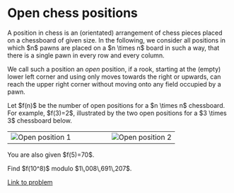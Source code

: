 # Open chess positions

<p>
A position in chess is an (orientated) arrangement of chess pieces placed on a chessboard of given size. In the following, we consider all positions in which $n$ pawns are placed on a  $n \times n$  
board in such a way, that there is a single pawn in every row and every column.

</p>
<p>
We call such a position an <i>open</i> position, if a rook, starting at the (empty) lower left corner and using only moves towards the right or upwards, can reach the upper right corner without moving onto any field occupied by a pawn. 
</p>
<p>Let $f(n)$ be the number of open positions for a $n \times n$ chessboard.<br />
For example, $f(3)=2$, illustrated by the two open positions for a $3  \times 3$ chessboard below.

</p>
<table align="center"><tr><td><img src="project/images/p628_chess4.png" alt="Open position 1" /></td><td width="60"></td><td><img src="project/images/p628_chess5.png" alt="Open position 2" /></td>
</tr></table><p>
You are also given $f(5)=70$.</p>
<p>Find $f(10^8)$ modulo $1\,008\,691\,207$.</p>





[Link to problem](https://projecteuler.net/problem=628)
